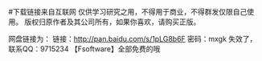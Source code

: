 #下载链接来自互联网 仅供学习研究之用，不得用于商业，不得群发仅限自己使用。
版权归原作者及其公司所有，如果你喜欢，请购买正版。

网盘链接为： 链接：http://pan.baidu.com/s/1pLG8b6F 密码：mxgk
失效了，联系QQ：9715234 【Fsoftware】全部免费的哦
